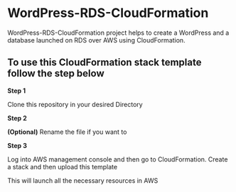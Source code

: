 # WordPress-RDS-CloudFormation
WordPress-RDS-CloudFormation project helps to create a WordPress and a database launched on RDS over AWS using CloudFormation.
<h2>To use this CloudFormation stack template follow the step below</h2>
<b>Step 1</b><p>Clone this repository in your desired Directory</p>
<b>Step 2</b><p><b>(Optional)</b> Rename the file if you want to</p>
<b>Step 3</b><p>Log into AWS management console and then go to CloudFormation. Create a stack and then upload this template</p>
<p>This will launch all the necessary resources in AWS<p>
